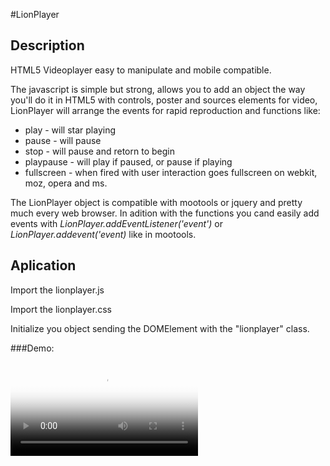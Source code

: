 #LionPlayer

Description
-----------

HTML5 Videoplayer easy to manipulate and mobile compatible.

The javascript is simple but strong, allows you to add an object the way you'll do it in HTML5 with controls, poster and sources elements for video, LionPlayer will arrange the events for rapid reproduction and functions like:

* play - will star playing
* pause - will pause
* stop - will pause and retorn to begin
* playpause - will play if paused, or pause if playing
* fullscreen - when fired with user interaction goes fullscreen on webkit, moz, opera and ms.

The LionPlayer object is compatible with mootools or jquery and pretty much every web browser. In adition with the functions you cand easily add events with *LionPlayer.addEventListener('event')* or *LionPlayer.addevent('event)* like in mootools.


Aplication
----------

Import the lionplayer.js

Import the lionplayer.css

Initialize you object sending the DOMElement with the "lionplayer" class.

###Demo:
	<div class="lionplayer">
		<video controls="true" poster="cover.png">
			<source type="video/mp4" src="video.mp4" />
		</video>
	</div>
	<script>
		var element = domelement.getElementsByClassName("lionplayer")[0];
		var lionplayer = new LionPlayer(element);
	
		lionplayer.addEvent('play');
		lionplayer.play();
	</script>
That will get you running. The minimalist style of the player make easy to adapt to you personal design, just make you own .css and add what ever you want under the class .lionplayer for any object in it, including the states *(showing or hidden)*.
<pre><code>
.lionplayer .*element* .*state*{
}
</code></pre>
Example:
<pre><code>
.lionplayer[status="stop"] .poster{
	background-size:cover;
	/*Set the Aspect of the poster to fill*/
}
.lionplayer[status="paused"]{
}
.lionplayer[status="stop"]{
}
.lionplayer video{
	object-fit:contain;
	/*Add space for video aspetc to fit*/
}
.lionplayer .playBtn{
        display: block;
}
.lionplayer .playBtn .hidden{
	display:block;
	/*So is always visible*/
}
.lionplayer .videoOverlay{
        opacity:1;
        background:#fff;
        /*Hide the video on the back*/
}
.lionplayer .controls{
	top:0;
	/*For the controls on top of video*/
}
.lionplayer .durationLabel{
	color:red;
	/*Set the label for video duration red*/
}
</code></pre>
